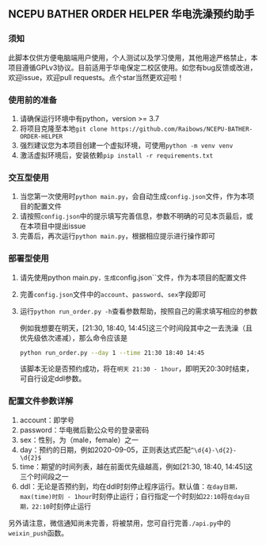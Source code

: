 ## NCEPU BATHER ORDER HELPER 华电洗澡预约助手

### 须知

此脚本仅供方便电脑端用户使用，个人测试以及学习使用，其他用途严格禁止，本项目遵循GPLv3协议。目前适用于华电保定二校区使用。如您有bug反馈或改进，欢迎issue，欢迎pull requests。点个star当然更欢迎啦！

### 使用前的准备

1. 请确保运行环境中有python，version >= 3.7
2. 将项目克隆至本地``git clone https://github.com/Raibows/NCEPU-BATHER-ORDER-HELPER``
3. 强烈建议您为本项目创建一个虚拟环境，可使用``python -m venv venv``
4. 激活虚拟环境后，安装依赖``pip install -r requirements.txt``

### 交互型使用

1. 当您第一次使用时``python main.py``，会自动生成``config.json``文件，作为本项目的配置文件
2. 请按照``config.json``中的提示填写完善信息，参数不明确的可见本页最后，或在本项目中提出issue
3. 完善后，再次运行``python main.py``，根据相应提示进行操作即可

### 部署型使用

1. 请先使用python main.py``，生成``config.json``文件，作为本项目的配置文件

2. 完善``config.json``文件中的``account``、``password``、``sex``字段即可

3. 运行``python run_order.py -h``查看参数帮助，按照自己的需求填写相应的参数

   例如我想要在明天，[21:30, 18:40, 14:45]这三个时间段其中之一去洗澡（且优先级依次递减），那么命令应该是

   ```bash
   python run_order.py --day 1 --time 21:30 18:40 14:45
   ```

   该脚本无论是否预约成功，将在``明天 21:30 - 1hour``，即明天20:30时结束，可自行设定ddl参数。

### 配置文件参数详解

1. account：即学号
2. password：华电微后勤公众号的登录密码
3. sex：性别，为（male，female）之一
4. day：预约的日期，例如2020-09-05，正则表达式匹配``^\d{4}-\d{2}-\d{2}$``
5. time：期望的时间列表，越在前面优先级越高，例如[21:30, 18:40, 14:45]这三个时间段之一
6. ddl：无论是否预约到，均在ddl时刻停止程序运行。默认值：``在day日期，max(time)时刻 - 1hour``时刻停止运行；自行指定一个时刻如``22:10``将``在day日期，22:10``时刻停止运行

另外请注意，微信通知尚未完善，将被禁用，您可自行完善``./api.py``中的``weixin_push``函数。

